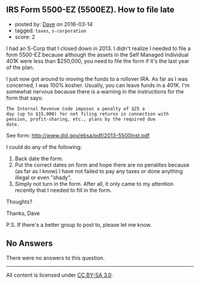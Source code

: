 ## IRS Form 5500-EZ (5500EZ). How to file late

- posted by: [Dave](https://stackexchange.com/users/107885/dave) on 2016-03-14
- tagged: `taxes`, `s-corporation`
- score: 2

I had an S-Corp that I closed down in 2013.  I didn't realize I needed to file a form 5500-EZ because although the assets in the Self Managed Individual 401K were less than $250,000, you need to file the form if it's the last year of the plan.  

I just now got around to moving the funds to a rollover IRA.  As far as I was concerned, I was 100% kosher.  Usually, you can leave funds in a 401K.  I'm somewhat nervous because there is a warning in the instructions for the form that says:

    The Internal Revenue Code imposes a penalty of $25 a
    day (up to $15,000) for not filing returns in connection with
    pension, profit-sharing, etc., plans by the required due
    date.

See form:  http://www.dol.gov/ebsa/pdf/2013-5500inst.pdf

I could do any of the following:

1.  Back date the form.
2.  Put the correct dates on form and hope there are no penalites because (as far as I know) I have not failed to pay any taxes or done anything illegal or even "shady".
3.  Simply not turn in the form.  After all, it only came to my attention recently that I needed to fill in the form.

Thoughts?

Thanks, Dave

P.S.  If there's a better group to post to, please let me know.

## No Answers

There were no answers to this question.


---

All content is licensed under [CC BY-SA 3.0](https://creativecommons.org/licenses/by-sa/3.0/).
